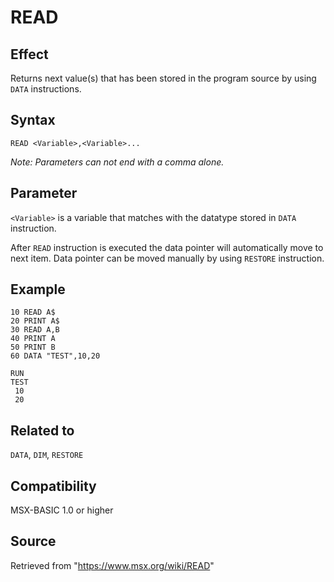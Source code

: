 # READ

## Effect

Returns next value(s) that has been stored in the program source by using `DATA` instructions.

## Syntax

`READ <Variable>,<Variable>...`

_Note: Parameters can not end with a comma alone._

## Parameter

`<Variable>` is a variable that matches with the datatype stored in `DATA` instruction.

After `READ` instruction is executed the data pointer will automatically move to next item. Data pointer can be moved manually by using `RESTORE` instruction.

## Example

```basic
10 READ A$
20 PRINT A$
30 READ A,B
40 PRINT A
50 PRINT B
60 DATA "TEST",10,20
 
RUN
TEST
 10
 20
```

## Related to

`DATA`, `DIM`, `RESTORE`

## Compatibility

MSX-BASIC 1.0 or higher

## Source

Retrieved from "https://www.msx.org/wiki/READ"
